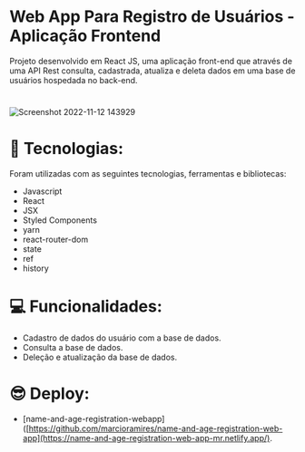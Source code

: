 # Web App Para Registro de Usuários - Aplicação Frontend

Projeto desenvolvido em React JS, uma aplicação front-end que através de uma API Rest consulta, cadastrada, atualiza e deleta dados em uma base de usuários hospedada no back-end.
#
![Screenshot 2022-11-12 143929](https://user-images.githubusercontent.com/113479357/201488194-46261b68-1384-4924-a559-9e98fb85f3fd.png)
# 🚀 Tecnologias:
 
Foram utilizadas com as seguintes tecnologias, ferramentas e bibliotecas:

- Javascript
- React
- JSX
- Styled Components
- yarn
- react-router-dom
- state
- ref
- history
#
#
# 💻 Funcionalidades:

- Cadastro de dados do usuário com a base de dados.
- Consulta a base de dados.
- Deleção e atualização da base de dados.
#
#
# 😎 Deploy:
- [name-and-age-registration-webapp]([https://github.com/marcioramires/name-and-age-registration-web-app](https://name-and-age-registration-web-app-mr.netlify.app/).
#

